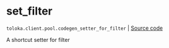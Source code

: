 # set_filter
`toloka.client.pool.codegen_setter_for_filter` | [Source code](https://github.com/Toloka/toloka-kit/blob/v1.1.2/src/client/pool/__init__.py#L0)

A shortcut setter for filter

